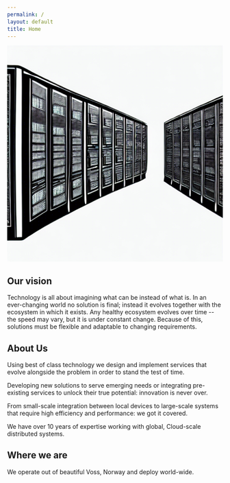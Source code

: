 ```yaml
---
permalink: /
layout: default
title: Home
---
```


<img src="./assets/images/00150.png">

## Our vision

Technology is all about imagining what can be instead of what is. In an ever-changing world no solution is final; instead it evolves together with the ecosystem in which it exists. Any healthy ecosystem evolves over time -- the speed may vary, but it is under constant change. Because of this, solutions must be flexible and adaptable to changing requirements.

## About Us

Using best of class technology we design and implement services that evolve alongside the problem in order to stand the test of time.

Developing new solutions to serve emerging needs or integrating pre-existing services to unlock their true potential: innovation is never over.

From small-scale integration between local devices to large-scale systems that require high efficiency and performance: we got it covered.

We have over 10 years of expertise working with global, Cloud-scale distributed systems.


## Where we are

We operate out of beautiful Voss, Norway and deploy world-wide.
